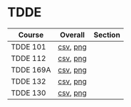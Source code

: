 # TDDE

| Course | Overall | Section |
| ------ | ------- | ------- |
| TDDE 101 | [csv](https://github.com/UCSD-Historical-Enrollment-Data//Users/ryanbatubara/Desktop/2024Spring/blob/main/overall/TDDE%20101.csv), [png](https://raw.githubusercontent.com/UCSD-Historical-Enrollment-Data//Users/ryanbatubara/Desktop/2024Spring/main/plot_overall/TDDE%20101.png) |  |
| TDDE 112 | [csv](https://github.com/UCSD-Historical-Enrollment-Data//Users/ryanbatubara/Desktop/2024Spring/blob/main/overall/TDDE%20112.csv), [png](https://raw.githubusercontent.com/UCSD-Historical-Enrollment-Data//Users/ryanbatubara/Desktop/2024Spring/main/plot_overall/TDDE%20112.png) |  |
| TDDE 169A | [csv](https://github.com/UCSD-Historical-Enrollment-Data//Users/ryanbatubara/Desktop/2024Spring/blob/main/overall/TDDE%20169A.csv), [png](https://raw.githubusercontent.com/UCSD-Historical-Enrollment-Data//Users/ryanbatubara/Desktop/2024Spring/main/plot_overall/TDDE%20169A.png) |  |
| TDDE 132 | [csv](https://github.com/UCSD-Historical-Enrollment-Data//Users/ryanbatubara/Desktop/2024Spring/blob/main/overall/TDDE%20132.csv), [png](https://raw.githubusercontent.com/UCSD-Historical-Enrollment-Data//Users/ryanbatubara/Desktop/2024Spring/main/plot_overall/TDDE%20132.png) |  |
| TDDE 130 | [csv](https://github.com/UCSD-Historical-Enrollment-Data//Users/ryanbatubara/Desktop/2024Spring/blob/main/overall/TDDE%20130.csv), [png](https://raw.githubusercontent.com/UCSD-Historical-Enrollment-Data//Users/ryanbatubara/Desktop/2024Spring/main/plot_overall/TDDE%20130.png) |  |
